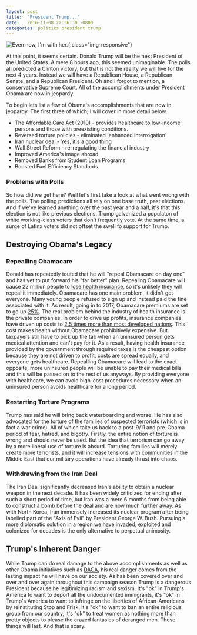 ```yaml
---
layout: post
title:  "President Trump..."
date:   2016-11-08 22:36:30 -0800
categories: politics president trump
---
```

![Even now, I'm with her.](http://i2.kym-cdn.com/entries/icons/original/000/020/669/ChlZGdOW0AAFhUD.jpg){:class="img-responsive"}

At this point, it seems certain. Donald Trump will be the next President of
the United States. A mere 8 hours ago, this seemed unimaginable. The polls
all predicted a Clinton victory, but that is not the reality we will live for
the next 4 years. Instead we will have a Republican House, a Republican Senate,
and a Republican President. Oh and I forgot to mention, a conservative Supreme
Court. All of the accomplishments under President Obama are now in jeopardy.

To begin lets list a few of Obama's accomplishments that are now in jeopardy.
The first three of which, I will cover in more detail below.

* The Affordable Care Act (2010) - provides healthcare to low-income persons
  and those with preexisting conditions.
* Reversed torture policies - eliminated 'enhanced interrogation'
* Iran nuclear deal - [Yes, it's a good thing](https://www.washingtonpost.com/opinions/why-accepting-the-iran-nuclear-deal-is-a-no-brainer/2015/08/13/06adba26-3c5c-11e5-b3ac-8a79bc44e5e2_story.html)
* Wall Street Reform - re-regulating the financial industry
* Improved America's image abroad
* Removed Banks from Student Loan Programs
* Boosted Fuel Efficiency Standards


### Problems with Polls

So how did we get here? Well let's first take a look at what went wrong with
the polls.
The polling predictions all rely on one base truth, past elections. And if
we've learned anything over the past year and a half, it's that this election
is not like previous elections. Trump galvanized a populaton of white
working-class voters that don't frequently vote. At the same time, a surge
of Latinx voters did not offset the swell fo support for Trump.

## Destroying Obama's Legacy

### Repealling Obamacare

Donald has repeatedly touted that he will "repeal Obamacare on day one" and has
yet to put forward his "far better" plan. Repealing Obamacare will cause
22 million people to [lose health insurance](https://www.cbo.gov/sites/default/files/114th-congress-2015-2016/costestimate/hr3762senatepassed.pdf),
so it's unlikely they will repeal it immediately. Obamacare has one main
problem, it didn't get everyone. Many young people refused to sign up and
instead paid the fine associated with it. As result, going in to 2017,
Obamacare premiums are set to go up [25%](http://www.forbes.com/sites/nickclements/2016/10/25/obamacare-premiums-increase-25-is-the-death-spiral-here/#73f8779414d7).
The real problem behind the industry of health insurance is the private companies.
In order to drive up profits, insurance companies have driven up costs
to [2.5 times more than most developed nations](http://www.pbs.org/newshour/rundown/health-costs-how-the-us-compares-with-other-countries/).
This cost makes health without Obamacare prohibitively expensive.
But taxpayers still have to pick up the tab when an uninsured person gets
medical attention and can't pay for it.
As a result, having health insurance provided by the government through required
taxes is the cheapest option because they are not driven to profit, costs are spread
equally, and everyone gets healthcare. Repealling Obamacare will lead to the
exact opposite, more uninsured people will be unable to pay their medical bills
and this will be passed on to the rest of us anyways. By providing everyone with
healthcare, we can avoid high-cost procedures necessary when an uninsured person
avoids healthcare for a long period.

### Restarting Torture Programs

Trump has said he will bring back waterboarding and worse. He has also advocated
for the torture of the families of suspected terrorists (which is in fact a war
crime). All of which take us back to a post-9/11 and pre-Obama period of fear,
hatred, and bigotry. Firstly, the entire notion of torture is wrong and should
never be used. But the idea that terrorism can go away by a more liberal use
of torture is absurd. Torturing families will merely create more terrorists,
and it will increase tensions with communities in the Middle East that our
military operations have already thrust into chaos.

### Withdrawing from the Iran Deal

The Iran Deal significantly decreased Iran's ability to obtain a nuclear
weapon in the next decade. It has been widely criticized for ending after
such a short period of time, but Iran was a mere 6 months from being able
to construct a bomb before the deal and are now much further away. As with
North Korea, Iran immensely increased its nuclear program after being labelled
part of the "Axis of Evil" by President George W. Bush. Pursuing a more
diplomatic solution in a region we have invaded, exploited and colonized for decades
is the only alternative to perpetual animosity.

## Trump's Inherent Danger

While Trump can do real damage to the above accomplishments as well as other 
Obama initiatives such as [DACA](https://en.wikipedia.org/wiki/Deferred_Action_for_Childhood_Arrivals),
his real danger comes from the lasting impact he will have on
our society. As has been covered over and over and over again throughout this
campaign season Trump is a dangerous President because he legitimizing racism
and sexism. It's "ok" in Trump's America to want to deport all the undocumented
immigrants, it's "ok" in Trump's America to want to infringe on the liberties
of African-Americans by reinstituting Stop and Frisk, it's "ok" to want to
ban an entire religious group from our country, it's "ok" to treat women as
nothing more than pretty objects to please the crazed fantasies of deranged men.
These things will last. And that is scary.


